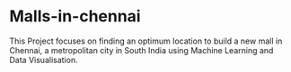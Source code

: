 # Malls-in-chennai
This Project focuses on finding an optimum location to build a new mall in Chennai, a metropolitan city in South India using Machine Learning and Data Visualisation.
